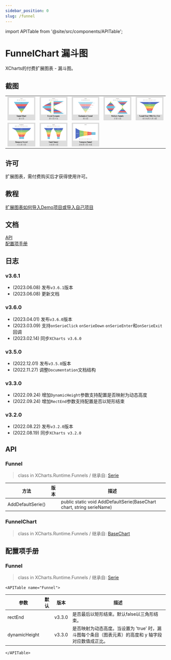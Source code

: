 ```yaml
---
sidebar_position: 0
slug: /funnel
---
```

import APITable from '@site/src/components/APITable';

# FunnelChart 漏斗图

XCharts的付费扩展图表 - 漏斗图。

## 截图

||||||
| :--: | :--: | :--: | :--: | :--: |
|![Funnel01](img/Funnel01.png) |![Funnel02](img/Funnel02.png) |![Funnel03](img/Funnel03.png) |![Funnel04](img/Funnel04.png) |![Funnel05](img/Funnel05.png) |![Funnel06](img/Funnel06.png) |
|![Funnel07](img/Funnel07.png) |![Funnel08](img/Funnel08.png) |![Funnel09](img/Funnel09.png) |

## 许可

扩展图表，需付费购买后才获得使用许可。

## 教程

[扩展图表如何导入Demo项目或导入自己项目](https://github.com/XCharts-Team/XCharts-Demo)

## 文档

[API](#api)  
[配置项手册](#配置项手册)  

## 日志

### v3.6.1

* (2023.06.08) 发布`v3.6.1`版本
* (2023.06.08) 更新文档

### v3.6.0

* (2023.04.01) 发布`v3.6.0`版本
* (2023.03.09) 支持`onSerieClick` `onSerieDown` `onSerieEnter`和`onSerieExit`回调
* (2023.02.14) 同步`XCharts v3.6.0`

### v3.5.0

* (2022.12.01) 发布`v3.5.0`版本
* (2022.11.27) 调整`Documentation`文档结构

### v3.3.0

* (2022.09.24) 增加`DynamicHeight`参数支持配置是否映射为动态高度
* (2022.09.24) 增加`RectEnd`参数支持配置是否以矩形结束

### v3.2.0

* (2022.08.22) 发布`v3.2.0`版本
* (2022.08.19) 同步`XCharts v3.2.0`

## API

### Funnel

> class in XCharts.Runtime.Funnels / 继承自: [Serie](https://xcharts-team.github.io/docs/api#serie)


|方法|版本|描述|
|--|--|--|
|AddDefaultSerie()||public static void AddDefaultSerie(BaseChart chart, string serieName)|

### FunnelChart

> class in XCharts.Runtime.Funnels / 继承自: [BaseChart](https://xcharts-team.github.io/docs/api#basechart)


## 配置项手册

### Funnel

> class in XCharts.Runtime.Funnels / 继承自: [Serie](https://xcharts-team.github.io/docs/configuration#serie)

```mdx-code-block
<APITable name="Funnel">
```

|参数|默认|版本|描述|
|--|--|--|--|
|rectEnd||v3.3.0|是否最后以矩形结束。默认false以三角形结束。
|dynamicHeight||v3.3.0|是否映射为动态高度。当设置为 'true' 时，漏斗图每个条目（图表元素）的高度和 y 轴字段对应数值成正比。

```mdx-code-block
</APITable>
```

